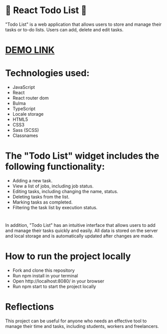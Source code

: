 # :notebook: React Todo List :notebook:
"Todo List" is a web application that allows users to store and manage their tasks or to-do lists. Users can add, delete and edit tasks.
# [DEMO LINK](https://serhiivovchenko.github.io/React-Todo-List/)
# Technologies used:
  * JavaScript
  * React
  * React router dom
  * Bulma
  * TypeScript
  * Locale storage
  * HTML5
  * CSS3
  * Sass (SCSS)
  * Classnames
# The "Todo List" widget includes the following functionality:
*  Adding a new task.
*  View a list of jobs, including job status.
*  Editing tasks, including changing the name, status.
*  Deleting tasks from the list.
*  Marking tasks as completed.
*  Filtering the task list by execution status.
#
In addition, "Todo List" has an intuitive interface that allows users to add and manage their tasks quickly and easily. All data is stored on the server and local storage and is automatically updated after changes are made.

# How to run the project locally
* Fork and clone this repository
* Run npm install in your terminal
* Open http://localhost:8080/ in your browser
* Run npm start to start the project locally

# Reflections
This project can be useful for anyone who needs an effective tool to manage their time and tasks, including students, workers and freelancers.
